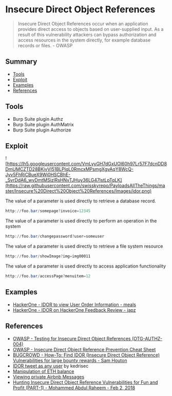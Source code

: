 # Insecure Direct Object References

> Insecure Direct Object References occur when an application provides direct access to objects based on user-supplied input. As a result of this vulnerability attackers can bypass authorization and access resources in the system directly, for example database records or files.  - OWASP

## Summary

* [Tools](#tools)
* [Exploit](#exploit)
* [Examples](#examples)
* [References](#references)

## Tools

- Burp Suite plugin Authz
- Burp Suite plugin AuthMatrix
- Burp Suite plugin Authorize

## Exploit

![https://lh5.googleusercontent.com/VmLyyGH7dGxUOl60h97Lr57F7dcnDD8DmUMCZTD28BKivVI51BLPIqL0RmcxMPsmgXgvAqY8WcQ-Jyv5FhRiCBueX9Wj0HSCBhE-_SvrDdA6_wvDmtMSizlRsHNvTJHuy36LG47lstLpTqLK](https://raw.githubusercontent.com/swisskyrepo/PayloadsAllTheThings/master/Insecure%20Direct%20Object%20References/Images/idor.png)

The value of a parameter is used directly to retrieve a database record.

```powershell
http://foo.bar/somepage?invoice=12345
```

The value of a parameter is used directly to perform an operation in the system

```powershell
http://foo.bar/changepassword?user=someuser
```

The value of a parameter is used directly to retrieve a file system resource

```powershell
http://foo.bar/showImage?img=img00011
```

The value of a parameter is used directly to access application functionality

```powershell
http://foo.bar/accessPage?menuitem=12
```

## Examples

* [HackerOne - IDOR to view User Order Information - meals](https://hackerone.com/reports/287789)
* [HackerOne - IDOR on HackerOne Feedback Review - japz](https://hackerone.com/reports/262661)

## References

* [OWASP - Testing for Insecure Direct Object References (OTG-AUTHZ-004)](https://www.owasp.org/index.php/Testing_for_Insecure_Direct_Object_References_(OTG-AUTHZ-004))
* [OWASP - Insecure Direct Object Reference Prevention Cheat Sheet](https://cheatsheetseries.owasp.org/cheatsheets/Insecure_Direct_Object_Reference_Prevention_Cheat_Sheet.html)
* [BUGCROWD - How-To: Find IDOR (Insecure Direct Object Reference) Vulnerabilities for large bounty rewards - Sam Houton](https://www.bugcrowd.com/how-to-find-idor-insecure-direct-object-reference-vulnerabilities-for-large-bounty-rewards/)
* [IDOR tweet as any user](http://kedrisec.com/twitter-publish-by-any-user/) by kedrisec
* [Manipulation of ETH balance](https://www.vicompany.nl/magazine/from-christmas-present-in-the-blockchain-to-massive-bug-bounty)
* [Viewing private Airbnb Messages](http://buer.haus/2017/03/31/airbnb-web-to-app-phone-notification-idor-to-view-everyones-airbnb-messages/) 
* [Hunting Insecure Direct Object Reference Vulnerabilities for Fun and Profit (PART-1) - Mohammed Abdul Raheem - Feb 2, 2018](https://codeburst.io/hunting-insecure-direct-object-reference-vulnerabilities-for-fun-and-profit-part-1-f338c6a52782)
